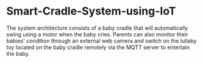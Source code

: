 # Smart-Cradle-System-using-IoT
The system architecture consists of a baby cradle that will automatically swing using a motor when the baby cries. Parents can also monitor their babies' condition through an external web camera and switch on the lullaby toy located on the baby cradle remotely via the MQTT server to entertain the baby.

